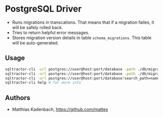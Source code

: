 # PostgreSQL Driver

* Runs migrations in transcations.
  That means that if a migration failes, it will be safely rolled back.
* Tries to return helpful error messages.
* Stores migration version details in table ``schema_migrations``.
  This table will be auto-generated.


## Usage

```bash
sqltractor-cli -url postgres://user@host:port/database -path ./db/migrations create add_field_to_table
sqltractor-cli -url postgres://user@host:port/database -path ./db/migrations up
sqltractor-cli -url postgres://user@host:port/database?search_path=name -path ./db/migrations up # with custom search_path
sqltractor-cli help # for more info
```

## Authors

* Matthias Kadenbach, https://github.com/mattes
